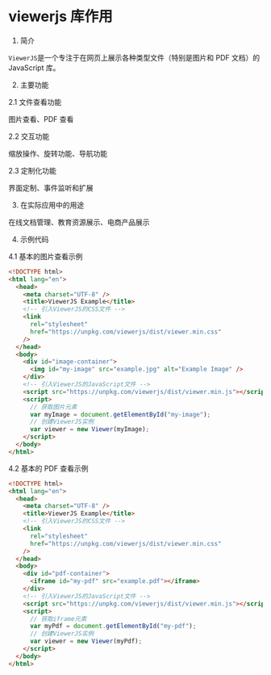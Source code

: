 # viewerjs 库作用

1. 简介

`ViewerJS`是一个专注于在网页上展示各种类型文件（特别是图片和 PDF 文档）的 JavaScript 库。

2. 主要功能

2.1 文件查看功能

图片查看、PDF 查看

2.2 交互功能

缩放操作、旋转功能、导航功能

2.3 定制化功能

界面定制、事件监听和扩展

3. 在实际应用中的用途

在线文档管理、教育资源展示、电商产品展示

4. 示例代码

4.1 基本的图片查看示例

```html
<!DOCTYPE html>
<html lang="en">
  <head>
    <meta charset="UTF-8" />
    <title>ViewerJS Example</title>
    <!-- 引入ViewerJS的CSS文件 -->
    <link
      rel="stylesheet"
      href="https://unpkg.com/viewerjs/dist/viewer.min.css"
    />
  </head>
  <body>
    <div id="image-container">
      <img id="my-image" src="example.jpg" alt="Example Image" />
    </div>
    <!-- 引入ViewerJS的JavaScript文件 -->
    <script src="https://unpkg.com/viewerjs/dist/viewer.min.js"></script>
    <script>
      // 获取图片元素
      var myImage = document.getElementById("my-image");
      // 创建ViewerJS实例
      var viewer = new Viewer(myImage);
    </script>
  </body>
</html>
```

4.2 基本的 PDF 查看示例

```html
<!DOCTYPE html>
<html lang="en">
  <head>
    <meta charset="UTF-8" />
    <title>ViewerJS Example</title>
    <!-- 引入ViewerJS的CSS文件 -->
    <link
      rel="stylesheet"
      href="https://unpkg.com/viewerjs/dist/viewer.min.css"
    />
  </head>
  <body>
    <div id="pdf-container">
      <iframe id="my-pdf" src="example.pdf"></iframe>
    </div>
    <!-- 引入ViewerJS的JavaScript文件 -->
    <script src="https://unpkg.com/viewerjs/dist/viewer.min.js"></script>
    <script>
      // 获取iframe元素
      var myPdf = document.getElementById("my-pdf");
      // 创建ViewerJS实例
      var viewer = new Viewer(myPdf);
    </script>
  </body>
</html>
```
